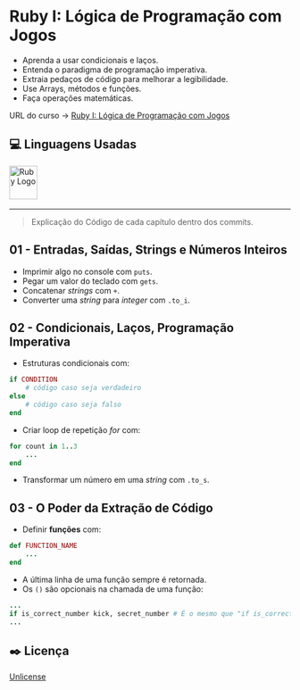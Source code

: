# Ruby I: Lógica de Programação com Jogos

* Aprenda a usar condicionais e laços.
* Entenda o paradigma de programação imperativa.
* Extraia pedaços de código para melhorar a legibilidade.
* Use Arrays, métodos e funções.
* Faça operações matemáticas.

URL do curso -> [Ruby I: Lógica de Programação com Jogos](https://cursos.alura.com.br/course/introducao-a-programacao-com-ruby-e-jogos-1)

## :computer: Linguagens Usadas
<div>
    <img alt='Ruby Logo' height='60' width='50' src='https://raw.githubusercontent.com/get-icon/geticon/fc0f660daee147afb4a56c64e12bde6486b73e39/icons/ruby.svg' />&nbsp;
</div>

***

> Explicação do Código de cada capítulo dentro dos commits.

## 01 - Entradas, Saídas, Strings e Números Inteiros
* Imprimir algo no console com `puts`.
* Pegar um valor do teclado com `gets`.
* Concatenar *strings* com `+`.
* Converter uma *string* para *integer* com `.to_i`.

## 02 - Condicionais, Laços, Programação Imperativa
* Estruturas condicionais com:
```ruby
if CONDITION
    # código caso seja verdadeiro
else
    # código caso seja falso
end
```
* Criar loop de repetição *for* com:
```ruby
for count in 1..3
    ...
end
```
* Transformar um número em uma *string* com `.to_s`.

## 03 - O Poder da Extração de Código
* Definir **funções** com:
```ruby
def FUNCTION_NAME
    ...
end
```
* A última linha de uma função sempre é retornada.
* Os `()` são opcionais na chamada de uma função:
```ruby
...
if is_correct_number kick, secret_number # É o mesmo que "if is_correct_number(kick, secret_number)"
...
```

## :black_nib: Licença
[Unlicense](https://unlicense.org)